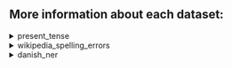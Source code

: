 ## More information about each dataset:

<details>
    <summary>present_tense</summary>
    - Every verb is written in present tense, but has two tense: present infinitive (navneform, infinitiv) and present tense (nutid).
    - On the left the verb is written in the wrong tense and on the right in the right tense regardless of the issue being a nutids-r.
</details>

<details>
    <summary>wikipedia_spelling_errors</summary>
    - Webscrabed and cleaned from [wikipedia](https://da.wikipedia.org/wiki/Wikipedia:Almindelige_stavefejl)
    - As wikipedia descibes, please notice: Not all occurrences of these words may be spelling errors. For instance, if the word is in a song or book title or part of a proper name for a person, city, or company, it should be left as intended by the author. So, think twice before correcting these spelling errors.

</details>

<details>
    <summary>danish_ner</summary>
    - A large danish NER train, test and validation danish can be found [here](https://huggingface.co/datasets/dane/viewer/default)
    - The intention of this is to have another dataset to test NER models. The more datasets avaliable for testing, the easier it is to find tendencies in the models mistakes and get a appropriate accuracy without having to worry about being too impacted by one datasets biases.

    Load with:
    ```
    with open("danish_ner.pickle", "rb") as file:
        df = pickle.load(file)

    sentences = list(df["sentence"].values)
    ner = list(df["ner"].values)
    ```
</details>
